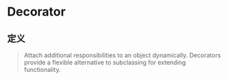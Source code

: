 # Decorator

## 定义
> Attach additional responsibilities to an object dynamically.
> Decorators provide a flexible alternative to subclassing for extending functionality.
